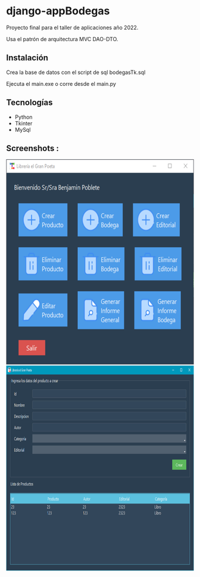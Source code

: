 # django-appBodegas

Proyecto final para el taller de aplicaciones año 2022.

Usa el patrón de arquitectura MVC DAO-DTO.

## Instalación

Crea la base de datos con el script de sql bodegasTk.sql
    
Ejecuta el main.exe o corre desde el main.py

## Tecnologías
* Python
* Tkinter
* MySql  
  
## Screenshots : 
<img src="img/preview/front1.png" height="550" width="650">
<img src="img/preview/front2.png" height="550" width="800">

